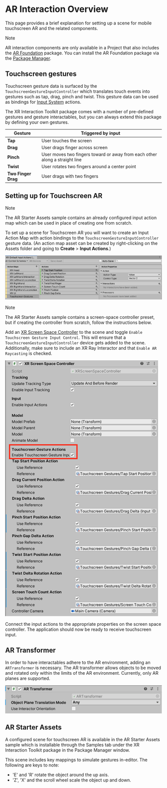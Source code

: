 # AR Interaction Overview

This page provides a brief explanation for setting up a scene for mobile touchscreen  AR and the related components.

> [!NOTE]
> AR interaction components are only available in a Project that also includes the [AR Foundation](https://docs.unity3d.com/Manual/com.unity.xr.arfoundation.html) package. You can install the AR Foundation package via the [Package Manager](https://docs.unity3d.com/Manual/upm-ui-install.html).

## Touchscreen gestures

Touchscreen gesture data is surfaced by the `TouchscreenGestureInputController` which translates touch events into gestures such as tap, drag, pinch and twist. This gesture data can be used as bindings for [Input System](https://docs.unity3d.com/Manual/com.unity.inputsystem.html) actions.

The XR Interaction Toolkit package comes with a number of pre-defined gestures and gesture interactables, but you can always extend this package by defining your own gestures.

| Gesture | Triggered by input |
|---|---|
| **Tap** | User touches the screen | 
| **Drag** | User drags finger across screen |
| **Pinch** | User moves two fingers toward or away from each other along a straight line | 
| **Twist** | User rotates two fingers around a center point | 
| **Two Finger Drag** | User drags with two fingers |

## Setting up for Touchscreen AR 

> [!NOTE]
> The AR Starter Assets sample contains an already configured input action map which can be used in place of creating one from scratch.

To set up a scene for Touchscreen AR you will want to create an Input Action Map with action bindings to the `TouchscreenGestureInputController` gesture data. (An action map asset can be created by right-clicking on the Assets folder and going to **Create** &gt; **Input Actions**.)

![Gesture Input Action Map](images/gesture-action-map.png)

> [!NOTE]
> The AR Starter Assets sample contains a screen-space controller preset, but if creating the controller from scratch, follow the instructions below.

Add an [XR Screen Space Controller](xr-screen-space-controller.md) to the scene and toggle `Enable Touchscreen Gesture Input Control`. This will ensure that a `TouchscreenGestureInputController` device gets added to the scene. Additionally, make sure to include an XR Ray Interactor and that `Enable AR Raycasting` is checked. 

![TouchscreenGestureInputController toggle](images/xr-screen-space-controller-touchscreen.png)

Connect the input actions to the appropriate properties on the screen space controller. The application should now be ready to receive touchscreen input.

## AR Transformer

In order to have interactables adhere to the AR environment, adding an `ARTransformer` is necessary. The AR transformer allows objects to be moved and rotated only within the limits of the AR environment. Currently, only AR planes are supported.

![AR Transformer component](images/ar-transformer.png)

## AR Starter Assets

A configured scene for touchscreen AR is available in the AR Starter Assets sample which is installable through the Samples tab under the XR Interaction Toolkit package in the Package Manager window.

This scene includes key mappings to simulate gestures in-editor. The following are keys to note:

- 'E' and 'R' rotate the object around the up axis.
- 'Z', 'X' and the scroll wheel scale the object up and down.
